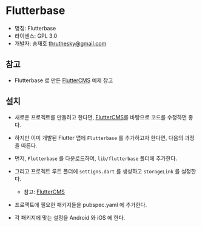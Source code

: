 # Flutterbase

* 명칭: Flutterbase
* 라이센스: GPL 3.0
* 개발자: 송재호 thruthesky@gmail.com


## 참고

* Flutterbase 로 만든 [FlutterCMS](https://github.com/thruthesky/fluttercms) 예제 참고



## 설치

* 새로운 프로젝트를 만들려고 한다면, [FlutterCMS](https://github.com/thruthesky/fluttercms)를 바탕으로 코드를 수정하면 좋다.
* 하지만 이미 개발된 Flutter 앱에 `Flutterbase` 를 추가하고자 한다면, 다음의 과정을 따른다.


* 먼저, `Flutterbase` 를 다운로드하여, `lib/flutterbase` 폴더에 추가한다.

* 그리고 프로젝트 루트 폴더에 `settigns.dart` 를 생성하고 `storageLink` 를 설정한다.
  * 참고: [FlutterCMS](https://github.com/thruthesky/fluttercms)

* 프로젝트에 필요한 패키지들을 pubspec.yaml 에 추가한다.

* 각 패키지에 맞는 설정을 Android 와 iOS 에 한다.

